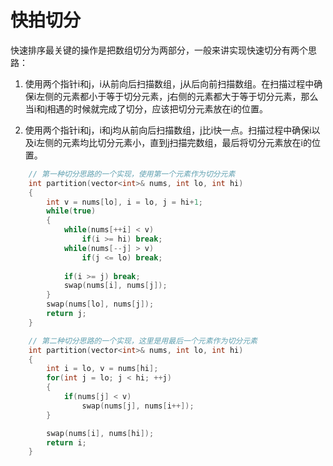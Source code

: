# 快拍切分

快速排序最关键的操作是把数组切分为两部分，一般来讲实现快速切分有两个思路：

1. 使用两个指针i和j，i从前向后扫描数组，j从后向前扫描数组。在扫描过程中确保i左侧的元素都小于等于切分元素，j右侧的元素都大于等于切分元素，那么当i和j相遇的时候就完成了切分，应该把切分元素放在i的位置。

2. 使用两个指针i和j，i和j均从前向后扫描数组，j比i快一点。扫描过程中确保i以及i左侧的元素均比切分元素小，直到j扫描完数组，最后将切分元素放在i的位置。

```C++
    // 第一种切分思路的一个实现，使用第一个元素作为切分元素
    int partition(vector<int>& nums, int lo, int hi)
    {
        int v = nums[lo], i = lo, j = hi+1;
        while(true)
        {
            while(nums[++i] < v)
                if(i >= hi) break;
            while(nums[--j] > v)
                if(j <= lo) break;
            
            if(i >= j) break;
            swap(nums[i], nums[j]);
        }
        swap(nums[lo], nums[j]);
        return j;
    }
```

```C++
    // 第二种切分思路的一个实现，这里是用最后一个元素作为切分元素
    int partition(vector<int>& nums, int lo, int hi)
    {
        int i = lo, v = nums[hi];
        for(int j = lo; j < hi; ++j)
        {
            if(nums[j] < v)
                swap(nums[j], nums[i++]);
        }

        swap(nums[i], nums[hi]);
        return i;
    }

```
